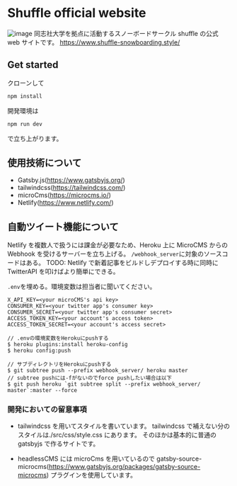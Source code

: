 # Shuffle official website

![image](https://user-images.githubusercontent.com/43196286/81503525-ffe94100-931e-11ea-8f79-54ff371d2245.png)
同志社大学を拠点に活動するスノーボードサークル shuffle の公式 web サイトです。
https://www.shuffle-snowboarding.style/

## Get started

クローンして

```sh
npm install
```

開発環境は

```sh
npm run dev
```

で立ち上がります。

## 使用技術について

- Gatsby.js(https://www.gatsbyjs.org/)
- tailwindcss(https://tailwindcss.com/)
- microCms(https://microcms.io/)
- Netlify(https://www.netlify.com/)

## 自動ツイート機能について

Netlify を複数人で扱うには課金が必要なため、Heroku 上に MicroCMS からの Webhook を受けるサーバーを立ち上げる。
`/webhook_server`に対象のソースコードはある。
TODO: Netlify で新着記事をビルドしデプロイする時に同時に TwitterAPI を叩けばより簡単にできる。

`.env`を埋める。環境変数は担当者に聞いてください。

```
X_API_KEY=<your microCMS's api key>
CONSUMER_KEY=<your twitter app's consumer key>
CONSUMER_SECRET=<your twitter app's consumer secret>
ACCESS_TOKEN_KEY=<your account's access token>
ACCESS_TOKEN_SECRET=<your account's access secret>
```

```
// .envの環境変数をHerokuにpushする
$ heroku plugins:install heroku-config
$ heroku config:push

// サブディレクトリをHerokuにpushする
$ git subtree push --prefix webhook_server/ heroku master
// subtree pushには-fがないのでforce pushしたい場合は以下
$ git push heroku `git subtree split --prefix webhook_server/ master`:master --force
```

### 開発においての留意事項

- tailwindcss を用いてスタイルを書いています。
  tailwindcss で補えない分のスタイルは./src/css/style.css にあります。
  そのほかは基本的に普通の gatsbyjs で作るサイトです。

- headlessCMS には microCms を用いているので gatsby-source-microcms(https://www.gatsbyjs.org/packages/gatsby-source-microcms) プラグインを使用しています。
